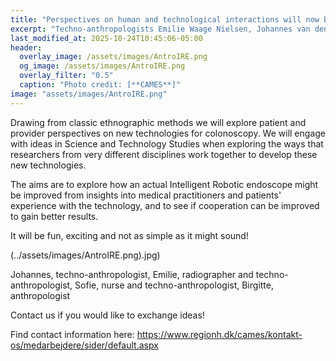 ```yaml
---
title: "Perspectives on human and technological interactions will now be explored"
excerpt: "Techno-anthropologists Emilie Waage Nielsen, Johannes van den Heuvel and Sofie Venneberg are now on board the IRE project together with anthropologist Birgitte Bruun."
last_modified_at: 2025-10-24T10:45:06-05:00
header:
  overlay_image: /assets/images/AntroIRE.png
  og_image: /assets/images/AntroIRE.png
  overlay_filter: "0.5"
  caption: "Photo credit: [**CAMES**]"
image: "assets/images/AntroIRE.png"
---
```

Drawing from classic ethnographic methods we will explore patient and provider perspectives on new technologies for colonoscopy. We will engage with ideas in Science and Technology Studies when exploring the ways that researchers from very different disciplines work together to develop these new technologies.

The aims are to explore how an actual Intelligent Robotic endoscope might be improved from insights into medical practitioners and patients' experience with the technology, and to see if cooperation can be improved to gain better results.


It will be fun, exciting and not as simple as it might sound!

(../assets/images/AntroIRE.png).jpg)

Johannes, techno-anthropologist, Emilie, radiographer and techno-anthropologist, Sofie, nurse and techno-anthropologist, Birgitte, anthropologist


Contact us if you would like to exchange ideas!

Find contact information here: https://www.regionh.dk/cames/kontakt-os/medarbejdere/sider/default.aspx
